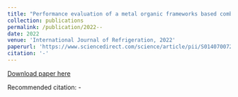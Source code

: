 ```yaml
---
title: "Performance evaluation of a metal organic frameworks based combined dehumidification and indirect evaporative cooling system in different climates"
collection: publications
permalink: /publication/2022--
date: 2022
venue: 'International Journal of Refrigeration, 2022'
paperurl: 'https://www.sciencedirect.com/science/article/pii/S0140700722001530'
citation: '-'
---
```

[Download paper here](https://www.sciencedirect.com/science/article/pii/S0140700722001530)

Recommended citation: -